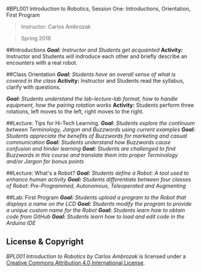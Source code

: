 #BPL001 Introduction to Robotics, Session One: Introductions, Orientation, First Program

> Instructor: Carlos Ambrozak

> Spring 2016

##Introductions
_**Goal:** Instructor and Students get acquainted_ 
**Activity:** Instructor and Students will indroduce each other and briefly describe an encounters with a real robot.

##Class Orientation
_**Goal:** Students have an overall sense of what is covered in the class_
**Activity:** Instructor and Students read the syllabus, clarify with questions.

_**Goal:** Students understand the lab-lecture-lab format, how to handle equipment, how the pairing rotation works_
**Activity:** Students perform three rotations, left moves to the left, right moves to the right. 

##Lecture: Tips for Hi-Tech Learning.
_**Goal:** Students explore the continuum between Terminology, Jargon and Buzzwords using current examples_
_**Goal:** Students appreciate the benefits of Buzzwords for marketing and casual communication_
_**Goal:** Students understand how Buzzwords cause confusion and hinder learning_
_**Goal:** Students are challenged to find Buzzwords in this course and translate them into proper Terminology and/or Jargon for bonus points_ 

##Lecture: What's a Robot?
_**Goal:** Students define a Robot: A tool used to enhance human activity_
_**Goal:** Students differentiate between four classes of Robot: Pre-Programmed, Autonomous, Teleoperated and Augmenting_

##Lab: First Program
_**Goal:** Students upload a program to the Robot that displays a name on the LCD_ 
_**Goal:** Students modify the program to provide a unique custom name for the Robot_ 
_**Goal:** Students learn how to obtain code from GitHub_ 
_**Goal:** Students learn how to load and edit code in the Arduino IDE_ 

## License & Copyright

*BPL001 Introduction to Robotics by Carlos Ambrozak* is licensed under a [Creative Commons Attribution 4.0 International License](http://creativecommons.org/licenses/by/4.0/).
